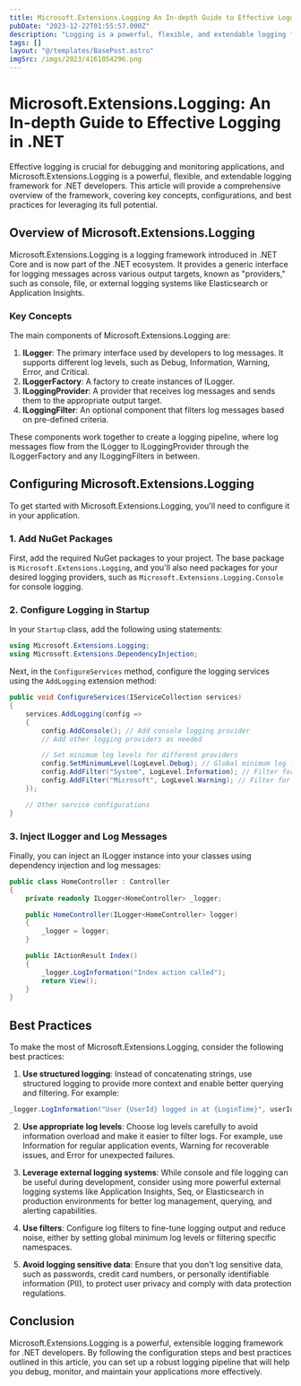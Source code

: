 ```yaml
---
title: Microsoft.Extensions.Logging An In-depth Guide to Effective Logging in .NET
pubDate: "2023-12-22T01:55:57.000Z"
description: "Logging is a powerful, flexible, and extendable logging framework for .NET developers."
tags: []
layout: "@/templates/BasePost.astro"
imgSrc: /imgs/2023/4161054296.png
---
```

# Microsoft.Extensions.Logging: An In-depth Guide to Effective Logging in .NET

Effective logging is crucial for debugging and monitoring applications, and Microsoft.Extensions.Logging is a powerful, flexible, and extendable logging framework for .NET developers. This article will provide a comprehensive overview of the framework, covering key concepts, configurations, and best practices for leveraging its full potential.

## Overview of Microsoft.Extensions.Logging

Microsoft.Extensions.Logging is a logging framework introduced in .NET Core and is now part of the .NET ecosystem. It provides a generic interface for logging messages across various output targets, known as "providers," such as console, file, or external logging systems like Elasticsearch or Application Insights.

### Key Concepts

The main components of Microsoft.Extensions.Logging are:

1. **ILogger**: The primary interface used by developers to log messages. It supports different log levels, such as Debug, Information, Warning, Error, and Critical.
2. **ILoggerFactory**: A factory to create instances of ILogger.
3. **ILoggingProvider**: A provider that receives log messages and sends them to the appropriate output target.
4. **ILoggingFilter**: An optional component that filters log messages based on pre-defined criteria.

These components work together to create a logging pipeline, where log messages flow from the ILogger to ILoggingProvider through the ILoggerFactory and any ILoggingFilters in between.

## Configuring Microsoft.Extensions.Logging

To get started with Microsoft.Extensions.Logging, you'll need to configure it in your application.

### 1. Add NuGet Packages

First, add the required NuGet packages to your project. The base package is `Microsoft.Extensions.Logging`, and you'll also need packages for your desired logging providers, such as `Microsoft.Extensions.Logging.Console` for console logging.

### 2. Configure Logging in Startup

In your `Startup` class, add the following using statements:

```csharp
using Microsoft.Extensions.Logging;
using Microsoft.Extensions.DependencyInjection;
```

Next, in the `ConfigureServices` method, configure the logging services using the `AddLogging` extension method:

```csharp
public void ConfigureServices(IServiceCollection services)
{
    services.AddLogging(config =>
    {
        config.AddConsole(); // Add console logging provider
        // Add other logging providers as needed

        // Set minimum log levels for different providers
        config.SetMinimumLevel(LogLevel.Debug); // Global minimum log level
        config.AddFilter("System", LogLevel.Information); // Filter for specific namespace
        config.AddFilter("Microsoft", LogLevel.Warning); // Filter for specific namespace
    });

    // Other service configurations
}
```

### 3. Inject ILogger and Log Messages

Finally, you can inject an ILogger instance into your classes using dependency injection and log messages:

```csharp
public class HomeController : Controller
{
    private readonly ILogger<HomeController> _logger;

    public HomeController(ILogger<HomeController> logger)
    {
        _logger = logger;
    }

    public IActionResult Index()
    {
        _logger.LogInformation("Index action called");
        return View();
    }
}
```

## Best Practices

To make the most of Microsoft.Extensions.Logging, consider the following best practices:

1. **Use structured logging**: Instead of concatenating strings, use structured logging to provide more context and enable better querying and filtering. For example:

```csharp
_logger.LogInformation("User {UserId} logged in at {LoginTime}", userId, DateTime.UtcNow);
```

2. **Use appropriate log levels**: Choose log levels carefully to avoid information overload and make it easier to filter logs. For example, use Information for regular application events, Warning for recoverable issues, and Error for unexpected failures.

3. **Leverage external logging systems**: While console and file logging can be useful during development, consider using more powerful external logging systems like Application Insights, Seq, or Elasticsearch in production environments for better log management, querying, and alerting capabilities.

4. **Use filters**: Configure log filters to fine-tune logging output and reduce noise, either by setting global minimum log levels or filtering specific namespaces.

5. **Avoid logging sensitive data**: Ensure that you don't log sensitive data, such as passwords, credit card numbers, or personally identifiable information (PII), to protect user privacy and comply with data protection regulations.

## Conclusion

Microsoft.Extensions.Logging is a powerful, extensible logging framework for .NET developers. By following the configuration steps and best practices outlined in this article, you can set up a robust logging pipeline that will help you debug, monitor, and maintain your applications more effectively.
